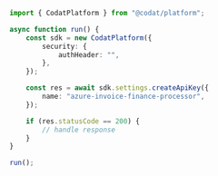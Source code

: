 <!-- Start SDK Example Usage [usage] -->
```typescript
import { CodatPlatform } from "@codat/platform";

async function run() {
    const sdk = new CodatPlatform({
        security: {
            authHeader: "",
        },
    });

    const res = await sdk.settings.createApiKey({
        name: "azure-invoice-finance-processor",
    });

    if (res.statusCode == 200) {
        // handle response
    }
}

run();

```
<!-- End SDK Example Usage [usage] -->